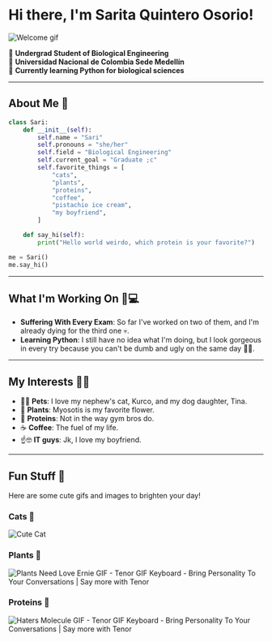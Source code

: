 # Hi there, I'm Sarita Quintero Osorio!  
![Welcome gif](https://camo.githubusercontent.com/aed61247fb59e3b38d417a3f363e0734b5951cc3afb93948f35c4c0d2cc928d0/68747470733a2f2f6d656469612e67697068792e636f6d2f6d656469612f4f624e547738557a7779364b512f67697068792e676966)

🌱 **Undergrad Student of Biological Engineering**  
🏫 **Universidad Nacional de Colombia Sede Medellín**  
🐍 **Currently learning Python for biological sciences**

---

## About Me 💫

```python
class Sari:
    def __init__(self):
        self.name = "Sari"
        self.pronouns = "she/her"
        self.field = "Biological Engineering"
        self.current_goal = "Graduate ;c"
        self.favorite_things = [
            "cats",
            "plants",
            "proteins",
            "coffee",
            "pistachio ice cream",
            "my boyfriend",
        ]

    def say_hi(self):
        print("Hello world weirdo, which protein is your favorite?")

me = Sari()
me.say_hi()
```

---

## What I'm Working On 🧪💻

- **Suffering With Every Exam**: So far I've worked on two of them, and I'm already dying for the third one 💀.
- **Learning Python**: I still have no idea what I'm doing, but I look gorgeous in every try because you can't be dumb and ugly on the same day 💅🏻.

---

## My Interests 🌈✨

- 🐶😺 **Pets**: I love my nephew's cat, Kurco, and my dog daughter, Tina.
- 🌿 **Plants**: Myosotis is my favorite flower.  
- 🧬 **Proteins**: Not in the way gym bros do.  
- ☕ **Coffee**: The fuel of my life.  
- ☝️🤓 **IT guys**: Jk, I love my boyfriend.

---

## Fun Stuff 🎀

Here are some cute gifs and images to brighten your day!  

### Cats 🐾  
![Cute Cat](https://media.giphy.com/media/JIX9t2j0ZTN9S/giphy.gif)  

### Plants 🌱  
![Plants Need Love Ernie GIF - Tenor GIF Keyboard - Bring Personality To Your Conversations | Say more with Tenor](https://media1.tenor.com/m/y8_boB7T_v8AAAAC/plants-need-love-ernie.gif)  

### Proteins 🧬  
![Haters Molecule GIF - Tenor GIF Keyboard - Bring Personality To Your Conversations | Say more with Tenor](https://media1.tenor.com/m/2rCyXK3hh7YAAAAC/haters-molecule.gif)

